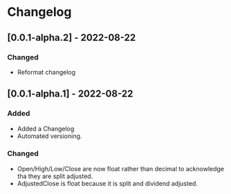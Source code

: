 # Changelog

## [0.0.1-alpha.2] - 2022-08-22

### Changed

* Reformat changelog

## [0.0.1-alpha.1] - 2022-08-22

### Added

* Added a Changelog
* Automated versioning.

### Changed

* Open/High/Low/Close are now float rather than decimal
  to acknowledge tha they are split adjusted.
* AdjustedClose is float because it is split and dividend adjusted.